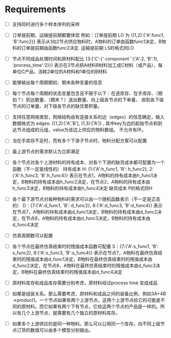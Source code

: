 # Requirements

- [ ] 支持同时进行多个样本序列的采样

- [ ] 订单提前期、运输提前期都要体现
例如：订单提前期 LO  为 {(1,2):{'A':func1, 'B':func2}}  表示从1向2节点供应物料时，A物料的订单由函数func1决定，B物料的订单提前期由函数func2决定. 
         运输提前期 LS的格式同LO

- [ ] 节点不同成品处理时间和原材料配比
{3:{'C':{' component ':{'A':2, 'B':1}, 'process_time':2}}}   表示在3节点把A材料B材料加工成C材料（或产品），每单位C产品，消耗2单位的A材料和1单位的B材料

- [ ] 能够输出每个周期期初、期末各种变量的信息

- [ ] 每个节点每个周期的状态变量包含且不限于以下：在途库存、在手库存、（期初？）到达数量、（期末？）送出数量、向上级各节点的下单量、 收到各下级节点的订单量、对下级各节点的缺货累积量。

- [ ] 支持任意网络类型，网络结构由有连接关系的边（edges）的信息确定，输入数据格式为
     edges:  {(1,2):['A','B'], (1,3):['A']} ,  其中key为边的起始节点和到达节点组成的元组，value为该边上供应的物料数组。  不允许有环。

- [ ] 当在手库存不足时，而有多个下游子节点时，物料分配方案可以配置

- [ ] 最上游节点的需求默认为立即满足

- [ ] 各个节点对各个上游材料的持有成本、对各个下游的缺货成本都可配置为一个函数（不一定是线性的）
   持有成本   H: {1:{'A':h_func1, 'B': h_func2}, 2:{'A':h_func3, 'B':h_func4}}   表示在节点1，A物料的持有成本由h_func1决定，B物料的持有成本由h_func2决定，在节点2，A物料的持有成本由h_func3决定，B物料的持有成本由h_func4决定
   缺货成本   P的格式同H

- [ ] 各个最下游节点对每种物料的需求可以由一个随机函数表示（不一定是正态的）
    D：{7:{'A':d_func1, 'B': d_func2}, 8:{'A':d_func3, 'B':d_func4}}    表示在节点7，A物料的持有成本由d_func1决定，B物料的持有成本由d_func2决定，在节点8，A物料的持有成本由d_func3决定，B物料的持有成本由d_func4决定

- [ ] 仿真周期数可以配置

- [ ] 各个节点在最终仿真结束时的残值成本函数可配置
    S：{7:{'A':s_func1, 'B': s_func2}, 8:{'A':s_func3, 'B':s_func4}}       表示在节点7，A物料在最终仿真结束时的残值成本由d_func1决定，B物料在最终仿真结束时的残值成本由d_func2决定，在节点8，A物料在最终仿真结束时的残值成本由d_func3决定，B物料在最终仿真结束时的残值成本由d_func4决定

- [ ] 原材料库存和成品库存需要分别考虑，原材料经过process time 变成成品

- [ ] 如果是组装关系。那么需要考虑，原材料和成品之间的装备比例，例如3A+4B ->product1。一个节点如果有两个上游节点，这两个上游节点给它的可能是不同的原材料。而它如果有两个下有节点，它给这两个节点的产品是一样的。所以有几个上游节点，就需要有几个独立的原材料库存。

- [ ] 如果多个上游供应的是同一种物料。那么可以公用同一个库存。向不同上级节点订货的数值可以由多个模型分别输出。

